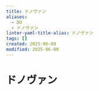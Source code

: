 ```yaml
---
title: ドノヴァン
aliases:
  - DO
  - ドノヴァン
linter-yaml-title-alias: ドノヴァン
tags: []
created: 2025-06-09
modified: 2025-06-09
---
```


# ドノヴァン
